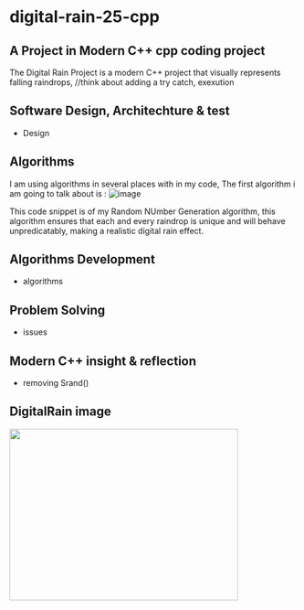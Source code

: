 # digital-rain-25-cpp


A Project in Modern C++ cpp coding project
--
The Digital Rain Project is a modern C++ project that visually represents falling raindrops,
//think about adding a try catch, exexution 

## Software Design, Architechture & test
- Design
## Algorithms
I am using algorithms in several places with in my code, The first algorithm i am going to talk about is
: ![image](https://github.com/user-attachments/assets/bcf3c05b-2794-4197-89d3-ebf4d1c30b08)

This code snippet is of my Random NUmber Generation algorithm, this algorithm ensures that
each and every raindrop is unique and will behave unpredicatably, making a realistic digital 
rain effect. 

## Algorithms Development
- algorithms
## Problem Solving
- issues
## Modern C++ insight & reflection
- removing Srand()
## DigitalRain image
<img src="https://raw.githubusercontent.com/G00406014/digital-rain-25-cpp/main/docs/assets/images/DigitalRainDev1.png" width="400" height="300">
